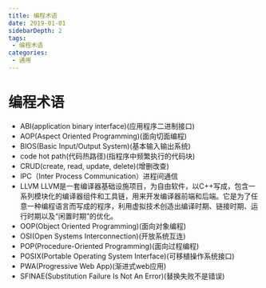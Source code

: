 ```yaml
---
title: 编程术语
date: 2019-01-01
sidebarDepth: 2
tags:
 - 编程术语
categories:
 - 通用
---
```

# 编程术语
- ABI(application binary interface)(应用程序二进制接口)
- AOP(Aspect Oriented Programming)(面向切面编程)
- BIOS(Basic Input/Output System)(基本输入输出系统)
- code hot path(代码热路径)(指程序中频繁执行的代码块)
- CRUD(create, read, update, delete)(增删改查)
- IPC（Inter Process Communication）进程间通信
- LLVM LLVM是一套编译器基础设施项目，为自由软件，以C++写成，包含一系列模块化的编译器组件和工具链，用来开发编译器前端和后端。它是为了任意一种编程语言而写成的程序，利用虚拟技术创造出编译时期、链接时期、运行时期以及“闲置时期”的优化。
- OOP(Object Oriented Programming)(面向对象编程)
- OSI(Open Systems Interconnection)(开放系统互连)
- POP(Procedure-Oriented Programming)(面向过程编程)
- POSIX(Portable Operating System Interface)(可移植操作系统接口)
- PWA(Progressive Web App)(渐进式web应用)
- SFINAE(Substitution Failure Is Not An Error)(替换失败不是错误)






